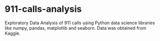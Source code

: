 # 911-calls-analysis
Exploratory Data Analysis of 911 calls using Python data science libraries like numpy, pandas, matplotlib and seaborn.
Data was obtained from Kaggle.
